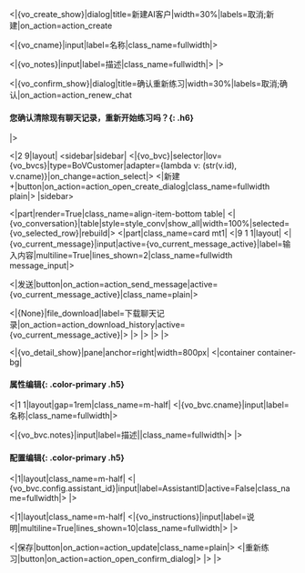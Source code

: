 <|{vo_create_show}|dialog|title=新建AI客户|width=30%|labels=取消;新建|on_action=action_create

<|{vo_cname}|input|label=名称|class_name=fullwidth|>

<|{vo_notes}|input|label=描述|class_name=fullwidth|>
|>

<|{vo_confirm_show}|dialog|title=确认重新练习|width=30%|labels=取消;确认|on_action=action_renew_chat
#### **您确认清除现有聊天记录，重新开始练习吗？**{: .h6}
|>

<|2 9|layout|
<sidebar|sidebar|
<|{vo_bvc}|selector|lov={vo_bvcs}|type=BoVCustomer|adapter={lambda v: (str(v.id), v.cname)}|on_change=action_select|>
<|新建 +|button|on_action=action_open_create_dialog|class_name=fullwidth plain|>
|sidebar>

<|part|render=True|class_name=align-item-bottom table|
<|{vo_conversation}|table|style=style_conv|show_all|width=100%|selected={vo_selected_row}|rebuild|>
<|part|class_name=card mt1|
<|9 1 1|layout|
<|{vo_current_message}|input|active={vo_current_message_active}|label=输入内容|multiline=True|lines_shown=2|class_name=fullwidth message_input|>

<|发送|button|on_action=action_send_message|active={vo_current_message_active}|class_name=plain|>

<|{None}|file_download|label=下载聊天记录|on_action=action_download_history|active={vo_current_message_active}|>
|>
|>
|>
|>

<|{vo_detail_show}|pane|anchor=right|width=800px|
<|container container-bg|

#### **属性编辑**{: .color-primary .h5}

<|1 1|layout|gap=1rem|class_name=m-half|
<|{vo_bvc.cname}|input|label=名称|class_name=fullwidth|>

<|{vo_bvc.notes}|input|label=描述||class_name=fullwidth|>
|>

#### **配置编辑**{: .color-primary .h5}

<|1|layout|class_name=m-half|
<|{vo_bvc.config.assistant_id}|input|label=AssistantID|active=False|class_name=fullwidth|>
|>

<|1|layout|class_name=m-half|
<|{vo_instructions}|input|label=说明|multiline=True|lines_shown=10|class_name=fullwidth|>
|>

<|保存|button|on_action=action_update|class_name=plain|>
<|重新练习|button|on_action=action_open_confirm_dialog|>
|>
|>
